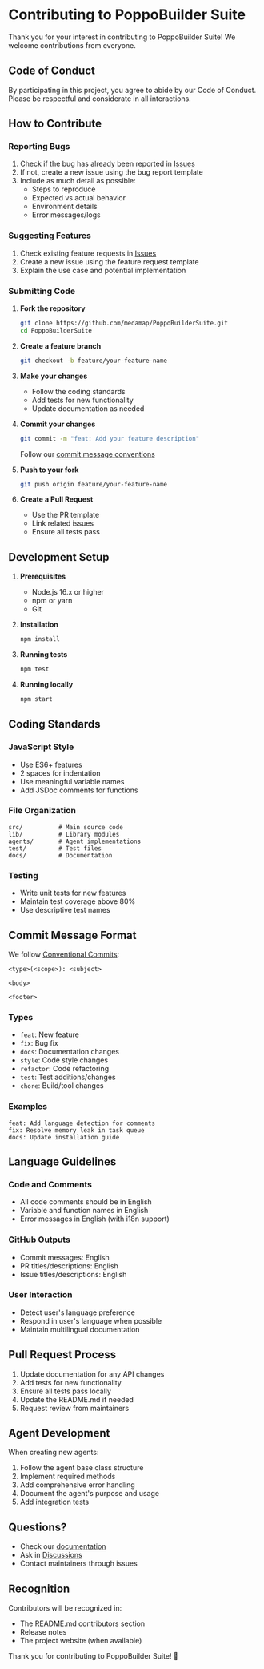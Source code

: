 # Contributing to PoppoBuilder Suite

Thank you for your interest in contributing to PoppoBuilder Suite! We welcome contributions from everyone.

## Code of Conduct

By participating in this project, you agree to abide by our Code of Conduct. Please be respectful and considerate in all interactions.

## How to Contribute

### Reporting Bugs

1. Check if the bug has already been reported in [Issues](https://github.com/medamap/PoppoBuilderSuite/issues)
2. If not, create a new issue using the bug report template
3. Include as much detail as possible:
   - Steps to reproduce
   - Expected vs actual behavior
   - Environment details
   - Error messages/logs

### Suggesting Features

1. Check existing feature requests in [Issues](https://github.com/medamap/PoppoBuilderSuite/issues)
2. Create a new issue using the feature request template
3. Explain the use case and potential implementation

### Submitting Code

1. **Fork the repository**
   ```bash
   git clone https://github.com/medamap/PoppoBuilderSuite.git
   cd PoppoBuilderSuite
   ```

2. **Create a feature branch**
   ```bash
   git checkout -b feature/your-feature-name
   ```

3. **Make your changes**
   - Follow the coding standards
   - Add tests for new functionality
   - Update documentation as needed

4. **Commit your changes**
   ```bash
   git commit -m "feat: Add your feature description"
   ```
   Follow our [commit message conventions](#commit-message-format)

5. **Push to your fork**
   ```bash
   git push origin feature/your-feature-name
   ```

6. **Create a Pull Request**
   - Use the PR template
   - Link related issues
   - Ensure all tests pass

## Development Setup

1. **Prerequisites**
   - Node.js 16.x or higher
   - npm or yarn
   - Git

2. **Installation**
   ```bash
   npm install
   ```

3. **Running tests**
   ```bash
   npm test
   ```

4. **Running locally**
   ```bash
   npm start
   ```

## Coding Standards

### JavaScript Style
- Use ES6+ features
- 2 spaces for indentation
- Use meaningful variable names
- Add JSDoc comments for functions

### File Organization
```
src/          # Main source code
lib/          # Library modules
agents/       # Agent implementations
test/         # Test files
docs/         # Documentation
```

### Testing
- Write unit tests for new features
- Maintain test coverage above 80%
- Use descriptive test names

## Commit Message Format

We follow [Conventional Commits](https://www.conventionalcommits.org/):

```
<type>(<scope>): <subject>

<body>

<footer>
```

### Types
- `feat`: New feature
- `fix`: Bug fix
- `docs`: Documentation changes
- `style`: Code style changes
- `refactor`: Code refactoring
- `test`: Test additions/changes
- `chore`: Build/tool changes

### Examples
```
feat: Add language detection for comments
fix: Resolve memory leak in task queue
docs: Update installation guide
```

## Language Guidelines

### Code and Comments
- All code comments should be in English
- Variable and function names in English
- Error messages in English (with i18n support)

### GitHub Outputs
- Commit messages: English
- PR titles/descriptions: English
- Issue titles/descriptions: English

### User Interaction
- Detect user's language preference
- Respond in user's language when possible
- Maintain multilingual documentation

## Pull Request Process

1. Update documentation for any API changes
2. Add tests for new functionality
3. Ensure all tests pass locally
4. Update the README.md if needed
5. Request review from maintainers

## Agent Development

When creating new agents:
1. Follow the agent base class structure
2. Implement required methods
3. Add comprehensive error handling
4. Document the agent's purpose and usage
5. Add integration tests

## Questions?

- Check our [documentation](https://github.com/medamap/PoppoBuilderSuite/wiki)
- Ask in [Discussions](https://github.com/medamap/PoppoBuilderSuite/discussions)
- Contact maintainers through issues

## Recognition

Contributors will be recognized in:
- The README.md contributors section
- Release notes
- The project website (when available)

Thank you for contributing to PoppoBuilder Suite! 🚂